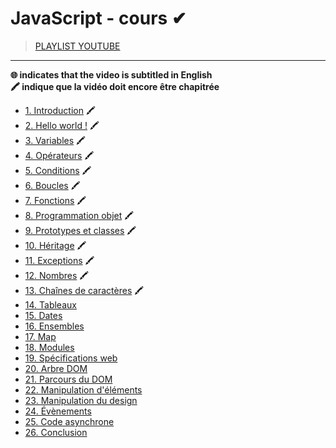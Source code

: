 # JavaScript - cours ✔

> [PLAYLIST YOUTUBE](https://www.youtube.com/playlist?list=PLrSOXFDHBtfGxf_PtXLu_OrjFKt4_dqB_)

---

**🌐 indicates that the video is subtitled in English**<br>
**🖍 indique que la vidéo doit encore être chapitrée**

+ [1. Introduction](https://www.youtube.com/watch?v=02Xs2ySaXcs) 🖍
+ [2. Hello world !](https://www.youtube.com/watch?v=PsosD3WyFfI) 🖍
+ [3. Variables](https://www.youtube.com/watch?v=r_ylc4StEeo) 🖍
+ [4. Opérateurs](https://www.youtube.com/watch?v=lThLyuv2_JM) 🖍
+ [5. Conditions](https://www.youtube.com/watch?v=C3z7Ijv_gho) 🖍
+ [6. Boucles](https://www.youtube.com/watch?v=mYXaFHKXku0) 🖍
+ [7. Fonctions](https://www.youtube.com/watch?v=RUT2fr28YYg) 🖍
+ [8. Programmation objet](https://www.youtube.com/watch?v=cnnhogixcI0) 🖍
+ [9. Prototypes et classes](https://www.youtube.com/watch?v=_Ilj_unoqvA) 🖍
+ [10. Héritage](https://www.youtube.com/watch?v=2BoeW9J-Hso) 🖍
+ [11. Exceptions](https://www.youtube.com/watch?v=oAbmzi_2AWo) 🖍
+ [12. Nombres](https://www.youtube.com/watch?v=t2nPQyJkQlI) 🖍
+ [13. Chaînes de caractères](https://www.youtube.com/watch?v=x87WIDfPtG8) 🖍
+ [14. Tableaux](https://www.youtube.com/watch?v=8JosoQnWbag)
+ [15. Dates](https://www.youtube.com/watch?v=hibxWv9vrvc)
+ [16. Ensembles](https://www.youtube.com/watch?v=0OO_JbiKQHA)
+ [17. Map](https://www.youtube.com/watch?v=UgyCb9_ytho)
+ [18. Modules](https://www.youtube.com/watch?v=uT80wq0TA98)
+ [19. Spécifications web](https://www.youtube.com/watch?v=GPuUHdFrREI)
+ [20. Arbre DOM](https://www.youtube.com/watch?v=2EUbeU5zHXg)
+ [21. Parcours du DOM](https://www.youtube.com/watch?v=u0-om2nmilQ)
+ [22. Manipulation d'éléments](https://www.youtube.com/watch?v=JBWJDQN4GTQ)
+ [23. Manipulation du design](https://www.youtube.com/watch?v=BZDZ5WArRYU)
+ [24. Évènements](https://www.youtube.com/watch?v=uqqbVX37-vs)
+ [25. Code asynchrone](https://www.youtube.com/watch?v=l25m8s6noTg)
+ [26. Conclusion](https://www.youtube.com/watch?v=x65IyueCABg)
